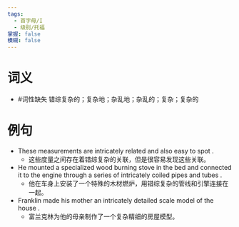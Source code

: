 ```yaml
---
tags:
  - 首字母/I
  - 级别/托福
掌握: false
模糊: false
---
```

# 词义
- #词性缺失 错综复杂的；复杂地；杂乱地；杂乱的；复杂；复杂的
# 例句
- These measurements are intricately related and also easy to spot .
	- 这些度量之间存在着错综复杂的关联，但是很容易发现这些关联。
- He mounted a specialized wood burning stove in the bed and connected it to the engine through a series of intricately coiled pipes and tubes .
	- 他在车身上安装了一个特殊的木材燃炉，用错综复杂的管线和引擎连接在一起。
- Franklin made his mother an intricately detailed scale model of the house .
	- 富兰克林为他的母亲制作了一个复杂精细的房屋模型。
